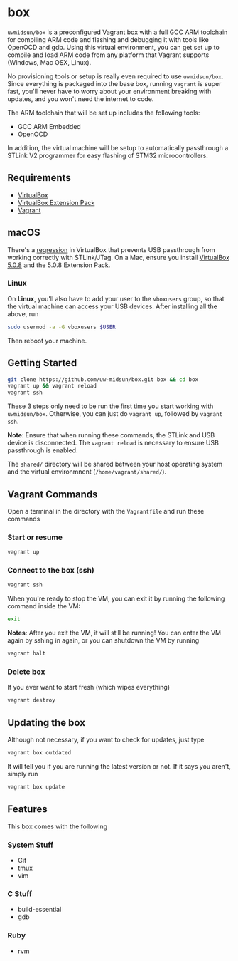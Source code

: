 # box

``uwmidsun/box`` is a preconfigured Vagrant box with a full GCC ARM toolchain for compiling ARM code and flashing and debugging it with tools like OpenOCD and gdb. Using this virtual environment, you can get set up to compile and load ARM code from any platform that Vagrant supports (Windows, Mac OSX, Linux).

No provisioning tools or setup is really even required to use ``uwmidsun/box``. Since everything is packaged into the base box, running ``vagrant`` is super fast, you'll never have to worry about your environment breaking with updates, and you won't need the internet to code.

The ARM toolchain that will be set up includes the following tools:

* GCC ARM Embedded
* OpenOCD

In addition, the virtual machine will be setup to automatically passthrough a STLink V2 programmer for easy flashing of STM32 microcontrollers.

## Requirements
* [VirtualBox](https://www.virtualbox.org/wiki/Downloads)
* [VirtualBox Extension Pack](https://www.virtualbox.org/wiki/Downloads)
* [Vagrant](https://www.vagrantup.com/downloads.html)

## macOS
There's a [regression](https://www.virtualbox.org/ticket/15956) in VirtualBox that prevents USB passthrough from working correctly with STLink/JTag. On a Mac, ensure you install [VirtualBox 5.0.8](https://www.virtualbox.org/wiki/Download_Old_Builds_5_0_pre18) and the 5.0.8 Extension Pack.

### Linux
On **Linux**, you'll also have to add your user to the ``vboxusers`` group, so that the virtual machine can access your USB devices. After installing all the above, run

```bash
sudo usermod -a -G vboxusers $USER
```

Then reboot your machine.

## Getting Started

```bash
git clone https://github.com/uw-midsun/box.git box && cd box
vagrant up && vagrant reload
vagrant ssh
```

These 3 steps only need to be run the first time you start working with ``uwmidsun/box``. Otherwise, you can just do ``vagrant up``, followed by ``vagrant ssh``.

**Note**: Ensure that when running these commands, the STLink and USB device is disconnected. The ``vagrant reload`` is necessary to ensure USB passthrough is enabled.

The ``shared/`` directory will be shared between your host operating system and the virtual environmnent (``/home/vagrant/shared/``).

## Vagrant Commands

Open a terminal in the directory with the ``Vagrantfile`` and run these commands

### Start or resume

```bash
vagrant up
```

### Connect to the box (ssh)

```bash
vagrant ssh
```

When you're ready to stop the VM, you can exit it by running the following command inside the VM:

```bash
exit
```

**Notes**: After you exit the VM, it will still be running! You can enter the VM again by sshing in again, or you can shutdown the VM by running

```bash
vagrant halt
```

### Delete box

If you ever want to start fresh (which wipes everything)

```bash
vagrant destroy
```

## Updating the box

Although not necessary, if you want to check for updates, just type

```bash
vagrant box outdated
```

It will tell you if you are running the latest version or not. If it says you aren't, simply run

```bash
vagrant box update
```

## Features

This box comes with the following

### System Stuff
* Git
* tmux
* vim

### C Stuff
* build-essential
* gdb

### Ruby
* rvm
